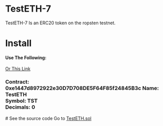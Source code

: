 # TestETH-7
TestETH-7 Is an ERC20 token on the ropsten testnet.
# Install
<h4>Use The Following:</h4>
<a href="https://vittominacori.github.io/watch-token/detail.html?address=0xe1447d8972922e30D7D708DE5F64F85f24845B3c&network=ropsten&logo=https://upload.wikimedia.org/wikipedia/commons/0/05/Ethereum_logo_2014.svg" target="_blank">Or This Link</a>
<h3>Contract: 0xe1447d8972922e30D7D708DE5F64F85f24845B3c
Name: TestETH
  <br>
Symbol: TST
  <br>
Decimals: 0
  <br>
</h3>
# See the source code
Go to <a href="https://github.com/zephr1213/TestETH-7/blob/main/TestETH.sol" target="_blank">TestETH.sol</a>
